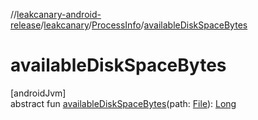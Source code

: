 //[leakcanary-android-release](../../../index.md)/[leakcanary](../index.md)/[ProcessInfo](index.md)/[availableDiskSpaceBytes](available-disk-space-bytes.md)

# availableDiskSpaceBytes

[androidJvm]\
abstract fun [availableDiskSpaceBytes](available-disk-space-bytes.md)(path: [File](https://developer.android.com/reference/kotlin/java/io/File.html)): [Long](https://kotlinlang.org/api/latest/jvm/stdlib/kotlin/-long/index.html)
